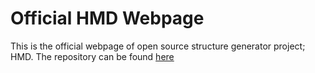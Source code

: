 # Official HMD Webpage
This is the official webpage of open source structure generator project; HMD. The repository can be found [here](https://github.com/MehmetAzizYirik/AlgorithmicGroupTheory)
